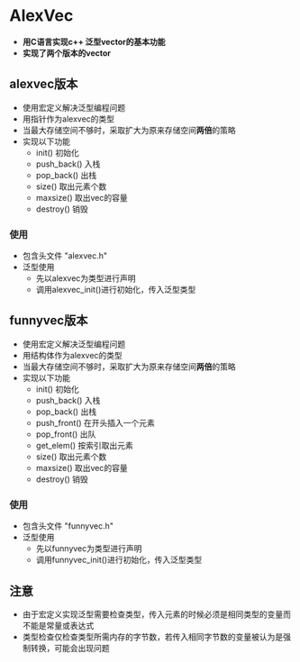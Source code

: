 # AlexVec

- **用C语言实现c++ 泛型vector的基本功能**
- **实现了两个版本的vector**

## alexvec版本

- 使用宏定义解决泛型编程问题
- 用指针作为alexvec的类型
- 当最大存储空间不够时，采取扩大为原来存储空间**两倍**的策略
- 实现以下功能
    + init() 初始化
    + push_back() 入栈
    + pop_back() 出栈
    + size() 取出元素个数
    + maxsize() 取出vec的容量
    + destroy() 销毁
    
### 使用

- 包含头文件 "alexvec.h"
- 泛型使用
    - 先以alexvec为类型进行声明
    - 调用alexvec_init()进行初始化，传入泛型类型

## funnyvec版本

- 使用宏定义解决泛型编程问题
- 用结构体作为alexvec的类型
- 当最大存储空间不够时，采取扩大为原来存储空间**两倍**的策略
- 实现以下功能
    + init() 初始化
    + push_back() 入栈
    + pop_back() 出栈
    + push_front() 在开头插入一个元素
    + pop_front() 出队
    + get_elem() 按索引取出元素
    + size() 取出元素个数
    + maxsize() 取出vec的容量
    + destroy() 销毁
      
 ### 使用
 
 - 包含头文件 "funnyvec.h"
 - 泛型使用 
    - 先以funnyvec为类型进行声明
    - 调用funnyvec_init()进行初始化，传入泛型类型
    
    
## 注意

  - 由于宏定义实现泛型需要检查类型，传入元素的时候必须是相同类型的变量而不能是常量或表达式
  - 类型检查仅检查类型所需内存的字节数，若传入相同字节数的变量被认为是强制转换，可能会出现问题
      
      
      
      
      
      
      
      

